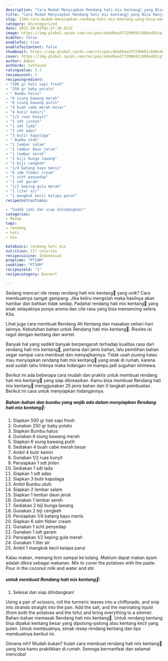 ```yaml
---
description: "Cara Mudah Menyiapkan Rendang hati mix kentang🍲 yang Bisa Manjain Lidah"
title: "Cara Mudah Menyiapkan Rendang hati mix kentang🍲 yang Bisa Manjain Lidah"
slug: 1104-cara-mudah-menyiapkan-rendang-hati-mix-kentang-yang-bisa-manjain-lidah
category: Uncategorized
date: 2022-10-03T01:47:36.013Z
image: https://img-global.cpcdn.com/recipes/4dad9aa3f7299b92/680x482cq70/rendang-hati-mix-kentang-foto-resep-utama.jpg
hideToc: false
enableToc: true
enableTocContent: false
thumbnail: https://img-global.cpcdn.com/recipes/4dad9aa3f7299b92/680x482cq70/rendang-hati-mix-kentang-foto-resep-utama.jpg
cover: https://img-global.cpcdn.com/recipes/4dad9aa3f7299b92/680x482cq70/rendang-hati-mix-kentang-foto-resep-utama.jpg
author: Admin
authorAv: notfound
ratingvalue: 3.3
reviewcount: 3
recipeingredient:
- "500 gr hati sapi fresh"
- "250 gr baby potato"
- " Bumbu halus"
- "6 siung bawang merah"
- "6 siung bawang putih"
- "4 buah cabe merah besar"
- "4 butir kemiri"
- "1/2 ruas kunyit"
- "1 sdt jinten"
- "1 sdt lada"
- "1 sdt adas"
- "3 butir kapulaga"
- " Bumbu utuh"
- "2 lembar salam"
- "1 lembar daun jeruk"
- "1 lembar sereh"
- "2 biji bunga lawang"
- "2 biji cengkeh"
- "1/4 batang kayu manis"
- "6 sdm fibber cream"
- "1 scht penyedap"
- "1 sdt garam"
- "1/2 keping gula merah"
- "1 liter air"
- "1 mangkuk kecil kelapa parut"
recipeinstructions:

- "Sudah jadi dan siap dihidangkan!"
categories:
- Resep
tags:
- rendang
- hati
- mix

katakunci: rendang hati mix 
nutrition: 217 calories
recipecuisine: Indonesian
preptime: "PT18M"
cooktime: "PT38M"
recipeyield: "1"
recipecategory: Dessert

---
```





Sedang mencari ide resep rendang hati mix kentang🍲 yang unik? Cara membuatnya sangat gampang. Jika keliru mengolah maka hasilnya akan hambar dan bahkan tidak sedap. Padahal rendang hati mix kentang🍲 yang enak selayaknya punya aroma dan cita rasa yang bisa memancing selera Kita.





Lihat juga cara membuat Rendang Ati Kentang dan masakan sehari-hari lainnya. Kebutuhan bahan untuk Rendang hati mix kentang🍲. Risoles isi ragut dengan kentang dan wortel.

Banyak hal yang sedikit banyak berpengaruh terhadap kualitas rasa dari rendang hati mix kentang🍲, pertama dari jenis bahan, lalu pemilihan bahan segar sampai cara membuat dan menyajikannya. Tidak usah pusing kalau mau menyiapkan rendang hati mix kentang🍲 yang enak di rumah, karena asal sudah tahu triknya maka hidangan ini mampu jadi suguhan istimewa.






Berikut ini ada beberapa cara mudah dan praktis untuk membuat rendang hati mix kentang🍲 yang siap dikreasikan. Kamu bisa membuat Rendang hati mix kentang🍲 menggunakan 25 jenis bahan dan 0 langkah pembuatan. Berikut ini cara untuk menyiapkan hidangannya.

<!--inarticleads1-->

##### Bahan-bahan dan bumbu yang wajib ada dalam menyiapkan Rendang hati mix kentang🍲:

1. Siapkan 500 gr hati sapi fresh
1. Gunakan 250 gr baby potato
1. Siapkan  Bumbu halus:
1. Gunakan 6 siung bawang merah
1. Siapkan 6 siung bawang putih
1. Sediakan 4 buah cabe merah besar
1. Ambil 4 butir kemiri
1. Gunakan 1/2 ruas kunyit
1. Persiapkan 1 sdt jinten
1. Sediakan 1 sdt lada
1. Siapkan 1 sdt adas
1. Siapkan 3 butir kapulaga
1. Ambil  Bumbu utuh:
1. Siapkan 2 lembar salam
1. Siapkan 1 lembar daun jeruk
1. Gunakan 1 lembar sereh
1. Sediakan 2 biji bunga lawang
1. Gunakan 2 biji cengkeh
1. Persiapkan 1/4 batang kayu manis
1. Siapkan 6 sdm fibber cream
1. Gunakan 1 scht penyedap
1. Gunakan 1 sdt garam
1. Persiapkan 1/2 keping gula merah
1. Gunakan 1 liter air
1. Ambil 1 mangkuk kecil kelapa parut


Kalau makan, memang licin sampai ke tulang. Maklum dapat makan ayam adalah dikira sebagai makanan. Mix to cover the potatoes with the paste. Pour in the coconut milk and water and stir. 

<!--inarticleads2-->

#####  untuk membuat Rendang hati mix kentang🍲:


1. Selesai dan siap dihidangkan!

Using a pair of scissors, roll the turmeric leaves into a chiffonade, and snip into strands straight into the pan. Add the salt, and the marinating liquid (from both the potatoes and the tofu) and bring everything to a simmer. Bahan-bahan memasak Rendang hati mix kentang🍲. Untuk rendang kentang bisa dipakai kentang besar yang dipotong-potong atau kentang kecil yang pulen. Untuk membuatnya, simak resep rendang kentang dan tips membuatnya berikut ini. 

Gimana nih? Mudah bukan? Itulah cara membuat rendang hati mix kentang🍲 yang bisa kamu praktikkan di rumah. Semoga bermanfaat dan selamat mencoba!
